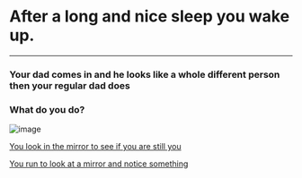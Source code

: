# After a long and nice sleep you wake up.
---

### Your dad comes in and he looks like a whole different person then your regular dad does

### What do you do?                                                          

![image](https://github.com/fatjond0413/CYOA/assets/146867501/fd3ae7c8-2a47-42a9-8d9b-1ba9e293ccc2)

           

[You look in the mirror to see if you are still you](you.md)       

[You run to look at a mirror and notice something](alien.md)
